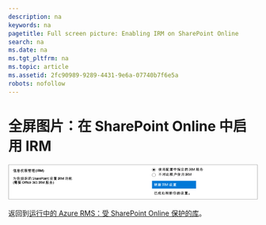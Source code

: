 ```yaml
---
description: na
keywords: na
pagetitle: Full screen picture: Enabling IRM on SharePoint Online
search: na
ms.date: na
ms.tgt_pltfrm: na
ms.topic: article
ms.assetid: 2fc90989-9289-4431-9e6a-07740b7f6e5a
robots: nofollow
---
```

# 全屏图片：在 SharePoint Online 中启用 IRM
![](../Image/AzRMS_StoryboardSPO_1.png)

返回到[运行中的 Azure RMS：受 SharePoint Online 保护的库](http://technet.microsoft.com/library/jj585026.aspx#BKMK_Example_SharePoint)。

